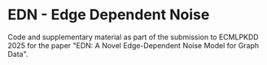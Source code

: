 # EDN - Edge Dependent Noise
Code and supplementary material as part of the submission to ECMLPKDD 2025 for the paper "EDN: A Novel Edge-Dependent Noise Model for Graph Data".
